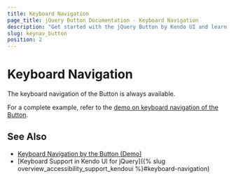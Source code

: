 ```yaml
---
title: Keyboard Navigation
page_title: jQuery Button Documentation - Keyboard Navigation
description: "Get started with the jQuery Button by Kendo UI and learn about the accessibility support it provides through its keyboard navigation functionality."
slug: keynav_button
position: 2
---
```


# Keyboard Navigation

The keyboard navigation of the Button is always available.

For a complete example, refer to the [demo on keyboard navigation of the Button](https://demos.telerik.com/kendo-ui/button/keyboard-navigation).

## See Also

* [Keyboard Navigation by the Button (Demo)](https://demos.telerik.com/kendo-ui/button/keyboard-navigation)
* [Keyboard Support in Kendo UI for jQuery]({% slug overview_accessibility_support_kendoui %}#keyboard-navigation)